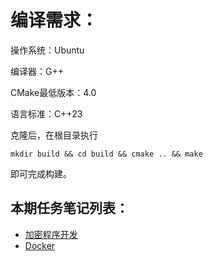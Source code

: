 # 编译需求：

操作系统：Ubuntu

编译器：G++

CMake最低版本：4.0

语言标准：C++23

克隆后，在根目录执行

```
mkdir build && cd build && cmake .. && make
```

即可完成构建。

## 本期任务笔记列表：

- [加密程序开发](加密程序开发.md)
- [Docker](Docker.md)